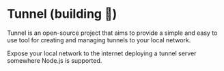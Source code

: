 # Tunnel (building 🚧)

Tunnel is an open-source project that aims to provide a simple and easy to use tool for creating and managing tunnels to your local network.

Expose your local network to the internet deploying a tunnel server somewhere Node.js is supported.